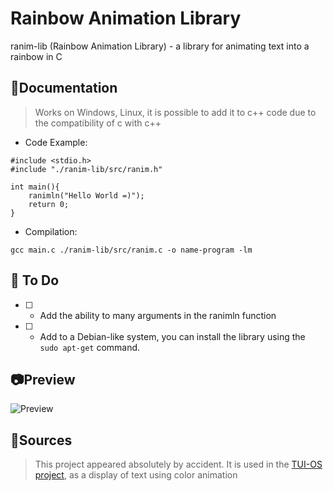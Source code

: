 # Rainbow Animation Library
ranim-lib (Rainbow Animation Library) - a library for animating text into a rainbow in C 

## 📎Documentation
> Works on Windows, Linux, it is possible to add it to c++ code due to the compatibility of c with c++

* Code Example:
```
#include <stdio.h>
#include "./ranim-lib/src/ranim.h"

int main(){
    ranimln("Hello World =)");
    return 0;
}

```
* Compilation:
```
gcc main.c ./ranim-lib/src/ranim.c -o name-program -lm
```
## 📝 To Do 
* [ ] - Add the ability to many arguments in the ranimln function
* [ ] - Add to a Debian-like system, you can install the library using the ```sudo apt-get``` command.



## 📷Preview

![Preview](https://github.com/rediskazavr/ranim-lib/blob/main/preview.gif)

## 📌Sources
> This project appeared absolutely by accident. It is used in the [TUI-OS project](https://github.com/rediskazavr/TUI-OS), as a display of text using color animation

